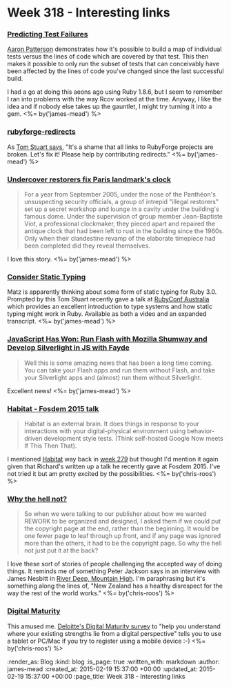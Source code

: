 Week 318 - Interesting links
============================

### [Predicting Test Failures](http://tenderlovemaking.com/2015/02/13/predicting-test-failues.html)

[Aaron Patterson](http://tenderlovemaking.com/) demonstrates how it's possible to build a map of individual tests versus the lines of code which are covered by that test. This then makes it possible to only run the subset of tests that can conceivably have been affected by the lines of code you've changed since the last successful build.

I had a go at doing this aeons ago using Ruby 1.8.6, but I seem to remember I ran into problems with the way Rcov worked at the time. Anyway, I like the idea and if nobody else takes up the gauntlet, I might try turning it into a gem. <%= by('james-mead') %>


### [rubyforge-redirects](https://github.com/tomstuart/rubyforge-redirects)

As [Tom Stuart says](https://twitter.com/tomstuart/status/565902766087090176), "It's a shame that all links to RubyForge projects are broken. Let's fix it! Please help by contributing redirects." <%= by('james-mead') %>


### [Undercover restorers fix Paris landmark's clock](http://www.theguardian.com/world/2007/nov/26/france.artnews)

> For a year from September 2005, under the nose of the Panthéon's unsuspecting security officials, a group of intrepid "illegal restorers" set up a secret workshop and lounge in a cavity under the building's famous dome. Under the supervision of group member Jean-Baptiste Viot, a professional clockmaker, they pieced apart and repaired the antique clock that had been left to rust in the building since the 1960s. Only when their clandestine revamp of the elaborate timepiece had been completed did they reveal themselves.

I love this story. <%= by('james-mead') %>


### [Consider Static Typing](http://codon.com/consider-static-typing)

Matz is apparently thinking about some form of static typing for Ruby 3.0. Prompted by this Tom Stuart recently gave a talk at [RubyConf Australia](http://www.rubyconf.org.au/2015) which provides an excellent introduction to type systems and how static typing might work in Ruby. Available as both a video and an expanded transcript. <%= by('james-mead') %>


### [JavaScript Has Won: Run Flash with Mozilla Shumway and Develop Silverlight in JS with Fayde](http://www.hanselman.com/blog/JavaScriptHasWonRunFlashWithMozillaShumwayAndDevelopSilverlightInJSWithFayde.aspx)

> Well this is some amazing news that has been a long time coming. You can take your Flash apps and run them without Flash, and take your Silverlight apps and (almost) run them without Silverlight.

Excellent news! <%= by('james-mead') %>


### [Habitat - Fosdem 2015 talk](http://blog.memespring.co.uk/2015/02/11/habitat-fosdem-2015-talk/)

> Habitat is an external brain. It does things in response to your interactions with your digital-physical environment using behavior-driven development style tests. (Think self-hosted Google Now meets If This Then That).

I mentioned [Habitat](https://github.com/memespring/habitat) way back in [week 279](/week-279) but thought I'd mention it again given that Richard's written up a talk he recently gave at Fosdem 2015. I've not tried it but am pretty excited by the possibilities. <%= by('chris-roos') %>


### [Why the hell not?](https://signalvnoise.com/posts/3854-why-the-hell-not)

> So when we were talking to our publisher about how we wanted REWORK to be organized and designed, I asked them if we could put the copyright page at the end, rather than the beginning. It would be one fewer page to leaf through up front, and if any page was ignored more than the others, it had to be the copyright page. So why the hell not just put it at the back?

I love these sort of stories of people challenging the accepted way of doing things. It reminds me of something Peter Jackson says in an interview with James Nesbitt in [River Deep, Mountain High](http://www.imdb.com/title/tt2971128/). I'm paraphrasing but it's something along the lines of, "New Zealand has a healthy disrespect for the way the rest of the world works." <%= by('chris-roos') %>


### [Digital Maturity](http://noisydecentgraphics.typepad.com/design/2015/02/digital-maturity.html)

This amused me. [Deloitte's Digital Maturity survey](http://www.deloittedigital.com/eu/digitalmaturity) to "help you understand where your existing strengths lie from a digital perspective" tells you to use a tablet or PC/Mac if you try to register using a mobile device :-) <%= by('chris-roos') %>


:render_as: Blog
:kind: blog
:is_page: true
:written_with: markdown
:author: james-mead
:created_at: 2015-02-19 15:37:00 +00:00
:updated_at: 2015-02-19 15:37:00 +00:00
:page_title: Week 318 - Interesting links
